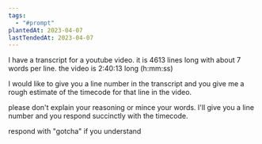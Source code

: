 ```yaml
---
tags:
  - "#prompt"
plantedAt: 2023-04-07
lastTendedAt: 2023-04-07
---
```

I have a transcript for a youtube video. it is 4613 lines long with about 7 words per line. the video is 2:40:13 long (h:mm:ss)

I would like to give you a line number in the transcript and you give me a rough estimate of the timecode for that line in the video.

please don't explain your reasoning or mince your words. I'll give you a line number and you respond succinctly with the timecode.

respond with "gotcha" if you understand